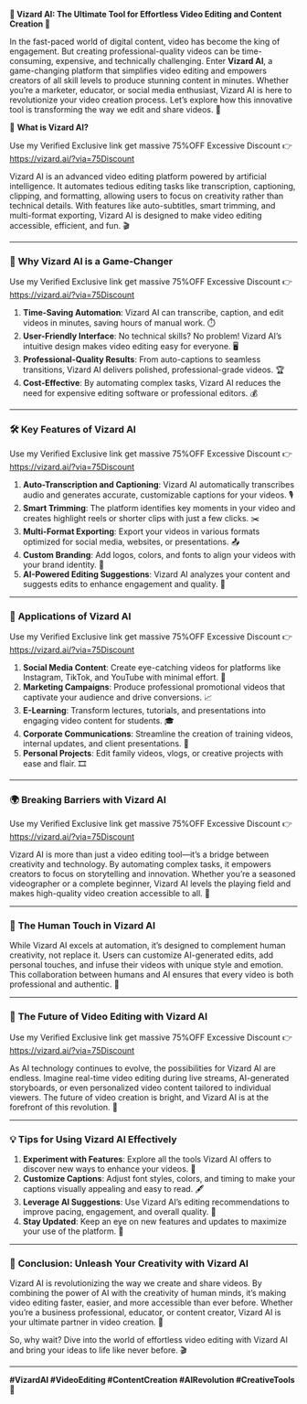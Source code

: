 **🌟 Vizard AI: The Ultimate Tool for Effortless Video Editing and Content Creation 🎥**  

In the fast-paced world of digital content, video has become the king of engagement. But creating professional-quality videos can be time-consuming, expensive, and technically challenging. Enter **Vizard AI**, a game-changing platform that simplifies video editing and empowers creators of all skill levels to produce stunning content in minutes. Whether you’re a marketer, educator, or social media enthusiast, Vizard AI is here to revolutionize your video creation process. Let’s explore how this innovative tool is transforming the way we edit and share videos. 🚀  

🎯 **What is Vizard AI?**  

Use my Verified Exclusive link get massive 75%OFF Excessive Discount 👉 https://vizard.ai/?via=75Discount

Vizard AI is an advanced video editing platform powered by artificial intelligence. It automates tedious editing tasks like transcription, captioning, clipping, and formatting, allowing users to focus on creativity rather than technical details. With features like auto-subtitles, smart trimming, and multi-format exporting, Vizard AI is designed to make video editing accessible, efficient, and fun. 🎬  

---

### 🌟 **Why Vizard AI is a Game-Changer**  

Use my Verified Exclusive link get massive 75%OFF Excessive Discount 👉 https://vizard.ai/?via=75Discount

1. **Time-Saving Automation**: Vizard AI can transcribe, caption, and edit videos in minutes, saving hours of manual work. ⏱️  
2. **User-Friendly Interface**: No technical skills? No problem! Vizard AI’s intuitive design makes video editing easy for everyone. 🖥️  
3. **Professional-Quality Results**: From auto-captions to seamless transitions, Vizard AI delivers polished, professional-grade videos. 🏆  
4. **Cost-Effective**: By automating complex tasks, Vizard AI reduces the need for expensive editing software or professional editors. 💰  

---

### 🛠️ **Key Features of Vizard AI**  

Use my Verified Exclusive link get massive 75%OFF Excessive Discount 👉 https://vizard.ai/?via=75Discount

1. **Auto-Transcription and Captioning**: Vizard AI automatically transcribes audio and generates accurate, customizable captions for your videos. 🎙️  
2. **Smart Trimming**: The platform identifies key moments in your video and creates highlight reels or shorter clips with just a few clicks. ✂️  
3. **Multi-Format Exporting**: Export your videos in various formats optimized for social media, websites, or presentations. 📤  
4. **Custom Branding**: Add logos, colors, and fonts to align your videos with your brand identity. 🎨  
5. **AI-Powered Editing Suggestions**: Vizard AI analyzes your content and suggests edits to enhance engagement and quality. 🤖  

---

### 🎥 **Applications of Vizard AI**  

Use my Verified Exclusive link get massive 75%OFF Excessive Discount 👉 https://vizard.ai/?via=75Discount

1. **Social Media Content**: Create eye-catching videos for platforms like Instagram, TikTok, and YouTube with minimal effort. 📱  
2. **Marketing Campaigns**: Produce professional promotional videos that captivate your audience and drive conversions. 📈  
3. **E-Learning**: Transform lectures, tutorials, and presentations into engaging video content for students. 🎓  
4. **Corporate Communications**: Streamline the creation of training videos, internal updates, and client presentations. 💼  
5. **Personal Projects**: Edit family videos, vlogs, or creative projects with ease and flair. 🎞️  

---

### 🌍 **Breaking Barriers with Vizard AI**  

Use my Verified Exclusive link get massive 75%OFF Excessive Discount 👉 https://vizard.ai/?via=75Discount

Vizard AI is more than just a video editing tool—it’s a bridge between creativity and technology. By automating complex tasks, it empowers creators to focus on storytelling and innovation. Whether you’re a seasoned videographer or a complete beginner, Vizard AI levels the playing field and makes high-quality video creation accessible to all. 🌈  

---

### 🧠 **The Human Touch in Vizard AI**  
While Vizard AI excels at automation, it’s designed to complement human creativity, not replace it. Users can customize AI-generated edits, add personal touches, and infuse their videos with unique style and emotion. This collaboration between humans and AI ensures that every video is both professional and authentic. 🤝  

---

### 🔮 **The Future of Video Editing with Vizard AI**  

Use my Verified Exclusive link get massive 75%OFF Excessive Discount 👉 https://vizard.ai/?via=75Discount

As AI technology continues to evolve, the possibilities for Vizard AI are endless. Imagine real-time video editing during live streams, AI-generated storyboards, or even personalized video content tailored to individual viewers. The future of video creation is bright, and Vizard AI is at the forefront of this revolution. 🌟  

---

### 💡 **Tips for Using Vizard AI Effectively**  
1. **Experiment with Features**: Explore all the tools Vizard AI offers to discover new ways to enhance your videos. 🧪  
2. **Customize Captions**: Adjust font styles, colors, and timing to make your captions visually appealing and easy to read. 🖋️  
3. **Leverage AI Suggestions**: Use Vizard AI’s editing recommendations to improve pacing, engagement, and overall quality. 🎯  
4. **Stay Updated**: Keep an eye on new features and updates to maximize your use of the platform. 📅  

---

### 🌟 **Conclusion: Unleash Your Creativity with Vizard AI**  
Vizard AI is revolutionizing the way we create and share videos. By combining the power of AI with the creativity of human minds, it’s making video editing faster, easier, and more accessible than ever before. Whether you’re a business professional, educator, or content creator, Vizard AI is your ultimate partner in video creation. 🚀  

So, why wait? Dive into the world of effortless video editing with Vizard AI and bring your ideas to life like never before. 🎬  

---

**#VizardAI #VideoEditing #ContentCreation #AIRevolution #CreativeTools** 🎥
